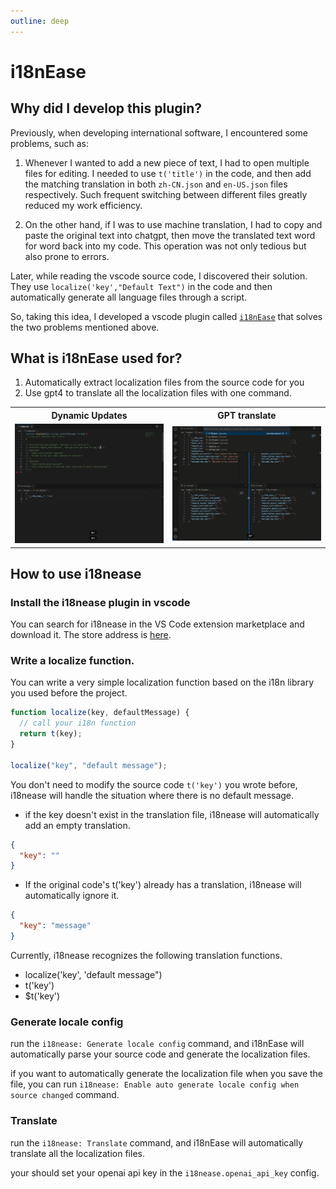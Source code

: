 ```yaml
---
outline: deep
---
```


# i18nEase

## Why did I develop this plugin?

Previously, when developing international software, I encountered some problems, such as:

1. Whenever I wanted to add a new piece of text, I had to open multiple files for editing. I needed to use `t('title')` in the code, and then add the matching translation in both `zh-CN.json` and `en-US.json` files respectively. Such frequent switching between different files greatly reduced my work efficiency.

2. On the other hand, if I was to use machine translation, I had to copy and paste the original text into chatgpt, then move the translated text word for word back into my code. This operation was not only tedious but also prone to errors.

Later, while reading the vscode source code, I discovered their solution. They use `localize('key',"Default Text")` in the code and then automatically generate all language files through a script.

So, taking this idea, I developed a vscode plugin called [`i18nEase`](https://i18nease.hamsterbase.com/) that solves the two problems mentioned above.

## What is i18nEase used for?

1. Automatically extract localization files from the source code for you
2. Use gpt4 to translate all the localization files with one command.

<table>
	<tr>
		<th width="50%">
			Dynamic Updates
		</th>
		<th width="50%">
	    GPT translate
		</th>
	</tr>
	<tr>
		<td>
			<img src="../images/01.gif">
		</td>
		<td>
			<img src="../images/02.gif">
		</td>
	</tr>
</table>

## How to use i18nease

### Install the i18nease plugin in vscode

You can search for i18nease in the VS Code extension marketplace and download it. The store address is [here](https://marketplace.visualstudio.com/items?itemName=hamsterbase.i18nease).

### Write a localize function.

You can write a very simple localization function based on the i18n library you used before the project.

```js
function localize(key, defaultMessage) {
  // call your i18n function
  return t(key);
}

localize("key", "default message");
```

You don't need to modify the source code `t('key')` you wrote before, i18nease will handle the situation where there is no default message.

- if the key doesn't exist in the translation file, i18nease will automatically add an empty translation.

```json
{
  "key": ""
}
```

- If the original code's t('key') already has a translation, i18nease will automatically ignore it.

```json
{
  "key": "message"
}
```

Currently, i18nease recognizes the following translation functions.

- localize('key', 'default message")
- t('key')
- $t('key')

### Generate locale config

run the `i18nease: Generate locale config` command, and i18nEase will automatically parse your source code and generate the localization files.

if you want to automatically generate the localization file when you save the file, you can run `i18nease: Enable auto generate locale config when source changed` command.

### Translate

run the `i18nease: Translate` command, and i18nEase will automatically translate all the localization files.

your should set your openai api key in the `i18nease.openai_api_key` config.
